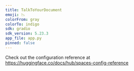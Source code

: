 ```yaml
---
title: TalkToYourDocument
emoji: 📉
colorFrom: gray
colorTo: indigo
sdk: gradio
sdk_version: 5.23.3
app_file: app.py
pinned: false
---
```


Check out the configuration reference at https://huggingface.co/docs/hub/spaces-config-reference
